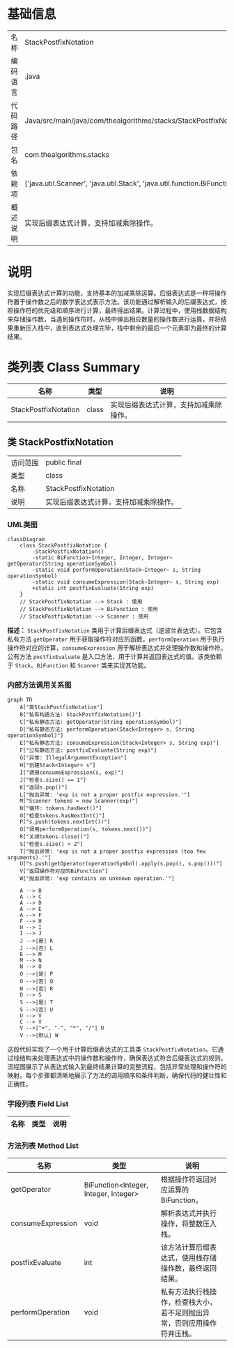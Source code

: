 # 基础信息

|      |      |
|------|------|
| 名称 | StackPostfixNotation |
| 编码语言 | .java |
| 代码路径 | Java/src/main/java/com/thealgorithms/stacks/StackPostfixNotation.java |
| 包名 | com.thealgorithms.stacks |
| 依赖项 | ['java.util.Scanner', 'java.util.Stack', 'java.util.function.BiFunction'] |
| 概述说明 | 实现后缀表达式计算，支持加减乘除操作。 |

# 说明

实现后缀表达式计算的功能，支持基本的加减乘除运算。后缀表达式是一种将操作符置于操作数之后的数学表达式表示方法。该功能通过解析输入的后缀表达式，按照操作符的优先级和顺序进行计算，最终得出结果。计算过程中，使用栈数据结构来存储操作数，当遇到操作符时，从栈中弹出相应数量的操作数进行运算，并将结果重新压入栈中，直到表达式处理完毕，栈中剩余的最后一个元素即为最终的计算结果。

# 类列表 Class Summary

| 名称   | 类型  | 说明 |
|-------|------|-------------|
| StackPostfixNotation | class | 实现后缀表达式计算，支持加减乘除操作。 |



## 类 StackPostfixNotation

|      |      |
|------|------|
| 访问范围 | public final |
| 类型 | class |
| 名称 | StackPostfixNotation |
| 说明 | 实现后缀表达式计算，支持加减乘除操作。 |


### UML类图

```mermaid
classDiagram
    class StackPostfixNotation {
        -StackPostfixNotation()
        -static BiFunction~Integer, Integer, Integer~ getOperator(String operationSymbol)
        -static void performOperation(Stack~Integer~ s, String operationSymbol)
        -static void consumeExpression(Stack~Integer~ s, String exp)
        +static int postfixEvaluate(String exp)
    }
    // StackPostfixNotation --> Stack : 使用
    // StackPostfixNotation --> BiFunction : 使用
    // StackPostfixNotation --> Scanner : 使用
```

**描述：**
`StackPostfixNotation` 类用于计算后缀表达式（逆波兰表达式）。它包含私有方法 `getOperator` 用于获取操作符对应的函数，`performOperation` 用于执行操作符对应的计算，`consumeExpression` 用于解析表达式并处理操作数和操作符。公有方法 `postfixEvaluate` 是入口方法，用于计算并返回表达式的值。该类依赖于 `Stack`、`BiFunction` 和 `Scanner` 类来实现其功能。


### 内部方法调用关系图

```mermaid
graph TD
    A["类StackPostfixNotation"]
    B["私有构造方法: StackPostfixNotation()"]
    C["私有静态方法: getOperator(String operationSymbol)"]
    D["私有静态方法: performOperation(Stack<Integer> s, String operationSymbol)"]
    E["私有静态方法: consumeExpression(Stack<Integer> s, String exp)"]
    F["公有静态方法: postfixEvaluate(String exp)"]
    G["异常: IllegalArgumentException"]
    H["创建Stack<Integer> s"]
    I["调用consumeExpression(s, exp)"]
    J["检查s.size() == 1"]
    K["返回s.pop()"]
    L["抛出异常: 'exp is not a proper postfix expression.'"]
    M["Scanner tokens = new Scanner(exp)"]
    N["循环: tokens.hasNext()"]
    O["检查tokens.hasNextInt()"]
    P["s.push(tokens.nextInt())"]
    Q["调用performOperation(s, tokens.next())"]
    R["关闭tokens.close()"]
    S["检查s.size() < 2"]
    T["抛出异常: 'exp is not a proper postfix expression (too few arguments).'"]
    U["s.push(getOperator(operationSymbol).apply(s.pop(), s.pop()))"]
    V["返回操作符对应的BiFunction"]
    W["抛出异常: 'exp contains an unknown operation.'"]

    A --> B
    A --> C
    A --> D
    A --> E
    A --> F
    F --> H
    H --> I
    I --> J
    J -->|是| K
    J -->|否| L
    E --> M
    M --> N
    N --> O
    O -->|是| P
    O -->|否| Q
    N -->|否| R
    D --> S
    S -->|是| T
    S -->|否| U
    U --> V
    C --> V
    V -->|"+", "-", "*", "/"| U
    V -->|默认| W
```

这段代码实现了一个用于计算后缀表达式的工具类 `StackPostfixNotation`。它通过栈结构来处理表达式中的操作数和操作符，确保表达式符合后缀表达式的规则。流程图展示了从表达式输入到最终结果计算的完整流程，包括异常处理和操作符的映射。每个步骤都清晰地展示了方法的调用顺序和条件判断，确保代码的健壮性和正确性。

### 字段列表 Field List

| 名称  | 类型  | 说明 |
|-------|-------|------|

### 方法列表 Method List

| 名称  | 类型  | 说明 |
|-------|-------|------|
| getOperator | BiFunction<Integer, Integer, Integer> | 根据操作符返回对应运算的BiFunction。 |
| consumeExpression | void | 解析表达式并执行操作，将整数压入栈。 |
| postfixEvaluate | int | 该方法计算后缀表达式，使用栈存储操作数，最终返回结果。 |
| performOperation | void | 私有方法执行栈操作，检查栈大小，若不足则抛出异常，否则应用操作符并压栈。 |




